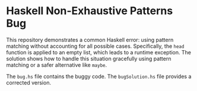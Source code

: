 # Haskell Non-Exhaustive Patterns Bug

This repository demonstrates a common Haskell error: using pattern matching without accounting for all possible cases.  Specifically, the `head` function is applied to an empty list, which leads to a runtime exception.  The solution shows how to handle this situation gracefully using pattern matching or a safer alternative like `maybe`.

The `bug.hs` file contains the buggy code. The `bugSolution.hs` file provides a corrected version.